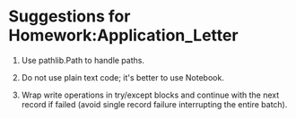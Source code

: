 # Suggestions for Homework:Application_Letter

1. Use pathlib.Path to handle paths.

2. Do not use plain text code; it's better to use Notebook.

3. Wrap write operations in try/except blocks and continue with the next record if failed (avoid single record failure interrupting the entire batch).